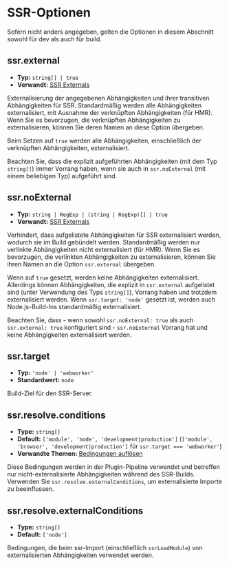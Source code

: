 # SSR-Optionen

Sofern nicht anders angegeben, gelten die Optionen in diesem Abschnitt sowohl für dev als auch für build.

## ssr.external

- **Typ:** `string[] | true`
- **Verwandt:** [SSR Externals](/guide/ssr#ssr-externals)

Externalisierung der angegebenen Abhängigkeiten und ihrer transitiven Abhängigkeiten für SSR. Standardmäßig werden alle Abhängigkeiten externalisiert, mit Ausnahme der verknüpften Abhängigkeiten (für HMR). Wenn Sie es bevorzugen, die verknüpften Abhängigkeiten zu externalisieren, können Sie deren Namen an diese Option übergeben.

Beim Setzen auf `true` werden alle Abhängigkeiten, einschließlich der verknüpften Abhängigkeiten, externalisiert.

Beachten Sie, dass die explizit aufgeführten Abhängigkeiten (mit dem Typ `string[]`) immer Vorrang haben, wenn sie auch in `ssr.noExternal` (mit einem beliebigen Typ) aufgeführt sind.

## ssr.noExternal

- **Typ:** `string | RegExp | (string | RegExp)[] | true`
- **Verwandt:** [SSR Externals](/guide/ssr#ssr-externals)

Verhindert, dass aufgelistete Abhängigkeiten für SSR externalisiert werden, wodurch sie im Build gebündelt werden. Standardmäßig werden nur verlinkte Abhängigkeiten nicht externalisiert (für HMR). Wenn Sie es bevorzugen, die verlinkten Abhängigkeiten zu externalisieren, können Sie ihren Namen an die Option `ssr.external` übergeben.

Wenn auf `true` gesetzt, werden keine Abhängigkeiten externalisiert. Allerdings können Abhängigkeiten, die explizit in `ssr.external` aufgelistet sind (unter Verwendung des Typs `string[]`), Vorrang haben und trotzdem externalisiert werden. Wenn `ssr.target: 'node'` gesetzt ist, werden auch Node.js-Build-Ins standardmäßig externalisiert.

Beachten Sie, dass - wenn sowohl `ssr.noExternal: true` als auch `ssr.external: true` konfiguriert sind - `ssr.noExternal` Vorrang hat und keine Abhängigkeiten externalisiert werden.

## ssr.target

- **Typ:** `'node' | 'webworker'`
- **Standardwert:** `node`

Build-Ziel für den SSR-Server.

## ssr.resolve.conditions

- **Type:** `string[]`
- **Default:** `['module', 'node', 'development|production']` (`['module', 'browser', 'development|production']` für `ssr.target === 'webworker'`)
- **Verwandte Themen:** [Bedingungen auflösen](./shared-options.md#resolve-conditions)

Diese Bedingungen werden in der Plugin-Pipeline verwendet und betreffen nur nicht-externalisierte Abhängigkeiten während des SSR-Builds. Verwenden Sie `ssr.resolve.externalConditions`, um externalisierte Importe zu beeinflussen.

## ssr.resolve.externalConditions

- **Type:** `string[]`
- **Default:** `['node']`

Bedingungen, die beim ssr-Import (einschließlich `ssrLoadModule`) von externalisierten Abhängigkeiten verwendet werden.
